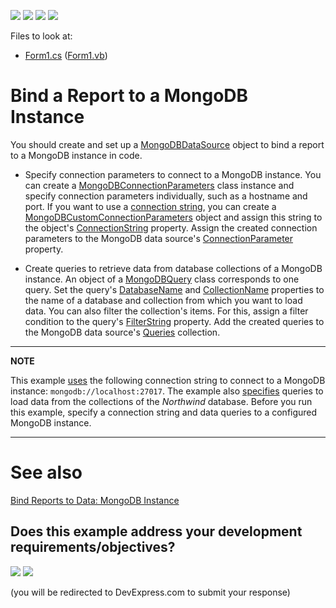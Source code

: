 <!-- default badges list -->
![](https://img.shields.io/endpoint?url=https://codecentral.devexpress.com/api/v1/VersionRange/366370252/21.1.2%2B)
[![](https://img.shields.io/badge/Open_in_DevExpress_Support_Center-FF7200?style=flat-square&logo=DevExpress&logoColor=white)](https://supportcenter.devexpress.com/ticket/details/T997274)
[![](https://img.shields.io/badge/📖_How_to_use_DevExpress_Examples-e9f6fc?style=flat-square)](https://docs.devexpress.com/GeneralInformation/403183)
[![](https://img.shields.io/badge/💬_Leave_Feedback-feecdd?style=flat-square)](#does-this-example-address-your-development-requirementsobjectives)
<!-- default badges end -->
Files to look at:

* [Form1.cs](./CS/Form1.cs) ([Form1.vb](./VB/Form1.vb))

# Bind a Report to a MongoDB Instance

You should create and set up a [MongoDBDataSource](https://docs.devexpress.com/CoreLibraries/DevExpress.DataAccess.MongoDB.MongoDBDataSource?v=21.1) object to bind a report to a MongoDB instance in code. 

* Specify connection parameters to connect to a MongoDB instance. You can create a [MongoDBConnectionParameters](https://docs.devexpress.com/CoreLibraries/DevExpress.DataAccess.ConnectionParameters.MongoDBConnectionParameters?v=21.1)
class instance and specify connection parameters individually, such as a hostname and port. If you want to use a [connection string](https://www.mongodb.com/docs/manual/reference/connection-string/), you can create a [MongoDBCustomConnectionParameters](https://docs.devexpress.com/CoreLibraries/DevExpress.DataAccess.ConnectionParameters.MongoDBCustomConnectionParameters?v=21.1) object
and assign this string to the object's [ConnectionString](https://docs.devexpress.com/CoreLibraries/DevExpress.DataAccess.ConnectionParameters.MongoDBCustomConnectionParameters.ConnectionString?v=21.1) property.
Assign the created connection parameters to the MongoDB data source's [ConnectionParameter](https://docs.devexpress.com/CoreLibraries/DevExpress.DataAccess.MongoDB.MongoDBDataSourceBase.ConnectionParameters?v=21.1) property.

* Create queries to retrieve data from database collections of a MongoDB instance. An object of a [MongoDBQuery](https://docs.devexpress.com/CoreLibraries/DevExpress.DataAccess.MongoDB.MongoDBQuery?v=21.1) class corresponds to one query. Set
the query's [DatabaseName](https://docs.devexpress.com/CoreLibraries/DevExpress.DataAccess.MongoDB.MongoDBQuery.DatabaseName?v=21.1) and [CollectionName](https://docs.devexpress.com/CoreLibraries/DevExpress.DataAccess.MongoDB.MongoDBQuery.CollectionName?v=21.1)
properties to the name of a database and collection from which you want to load data. You can also filter the collection's items. For this, assign a filter condition to the query's [FilterString](https://docs.devexpress.com/CoreLibraries/DevExpress.DataAccess.MongoDB.MongoDBQuery.FilterString?v=21.1) property.
Add the created queries to the MongoDB data source's [Queries](https://docs.devexpress.com/CoreLibraries/DevExpress.DataAccess.MongoDB.MongoDBDataSourceBase.Queries?v=21.1) collection.

---
**NOTE**

This example [uses](./CS/Form1.cs#L19) the following connection string to connect to a MongoDB instance: `mongodb://localhost:27017`. The example also [specifies](./CS/Form1.cs#L22) queries to load data from the collections of the *Northwind* database. Before you run this example, specify a connection string and data queries to a configured MongoDB instance.

---

# See also

[Bind Reports to Data: MongoDB Instance](https://docs.devexpress.com/XtraReports/403044/detailed-guide-to-devexpress-reporting/bind-reports-to-data/mongodb-instance?v=21.1)
<!-- feedback -->
## Does this example address your development requirements/objectives?

[<img src="https://www.devexpress.com/support/examples/i/yes-button.svg"/>](https://www.devexpress.com/support/examples/survey.xml?utm_source=github&utm_campaign=winforms-reporting-bind-report-mongodb-instance&~~~was_helpful=yes) [<img src="https://www.devexpress.com/support/examples/i/no-button.svg"/>](https://www.devexpress.com/support/examples/survey.xml?utm_source=github&utm_campaign=winforms-reporting-bind-report-mongodb-instance&~~~was_helpful=no)

(you will be redirected to DevExpress.com to submit your response)
<!-- feedback end -->
